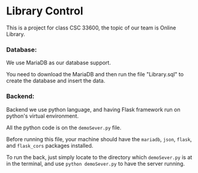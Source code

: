 # Library Control
This is a project for class CSC 33600, the topic of our team is Online Library.

### Database:

We use MariaDB as our database support.

You need to download the MariaDB and then run the file "Library.sql" to create the database and insert the data.

### Backend:

Backend we use python language, and having Flask framework run on python's virtual environment.

All the python code is on the `demoSever.py` file.

Before running this file, your machine should have the `mariadb`, `json`, `flask`, and `flask_cors` packages installed.

To run the back, just simply locate to the directory which `demoSever.py` is at in the terminal, and use `python demoSever.py` to have the server running.

